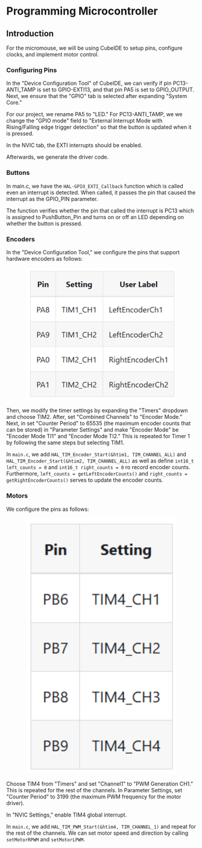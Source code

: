 # Programming Microcontroller

## Introduction

For the micromouse, we will be using CubeIDE to setup pins, configure clocks, and implement motor control.

### Configuring Pins

In the "Device Configuration Tool" of CubeIDE, we can verify if pin PC13-ANTI_TAMP is set to GPIO-EXTI13, and that pin PA5 is set to GPIO_OUTPUT. Next, we ensure that the "GPIO" tab is selected after expanding "System Core."

For our project, we rename PA5 to "LED." For PC13-ANTI_TAMP, we we change the "GPIO mode" field to "External Interrupt Mode with Rising/Falling edge trigger detection" so that the button is updated when it is pressed.

In the NVIC tab, the EXTI interrupts should be enabled.

Afterwards, we generate the driver code.

### Buttons

In main.c, we have the `HAL-GPIO_EXTI_Callback` function which is called even an interrupt is detected. When called, it passes the pin that caused the interrupt as the GPIO_PIN parameter. 

The function verifies whether the pin that called the interrupt is PC13 which is assigned to PushButton_Pin and turns on or off an LED depending on whether the button is pressed.

### Encoders

In the "Device Configuration Tool," we configure the pins that support hardware encoders as follows: 

<p align="center">
  <img src="https://github.com/chen4578/Micromouse/blob/afee51421cf9a5e3446bc452cd8210d0812ebf4e/assets/Screenshot%202025-10-01%20232853.png" width="400">
</p>

Then, we modify the timer settings by expanding the "Timers" dropdown and choose TIM2. After, set "Combined Channels" to "Encoder Mode." Next, in set "Counter Period" to 65535 (the maximum encoder counts that can be stored) in "Parameter Settings" and make "Encoder Mode" be "Encoder Mode TI1" and "Encoder Mode TI2." This is repeated for Timer 1 by following the same steps but selecting TIM1.

In `main.c`, we add `HAL_TIM_Encoder_Start(&htim1, TIM_CHANNEL_ALL)` and `HAL_TIM_Encoder_Start(&htim2, TIM_CHANNEL_ALL)` as well as define `int16_t left_counts = 0` and `int16_t right_counts = 0` ro record encoder counts. Furthermore, `left_counts = getLeftEncoderCounts()` and `right_counts = getRightEncoderCounts()` serves to update the encoder counts.

### Motors

We configure the pins as follows:

<p align="center">
  <img src="https://github.com/chen4578/Micromouse/blob/87a5951ee8dfd804f4a8383eb12899fb9bd77c1c/assets/Screenshot%202025-10-01%20234713.png" width="400">
</p>

Choose TIM4 from "Timers" and set "Channel1" to "PWM Generation CH1." This is repeated for the rest of the channels. In Parameter Settings, set "Counter Period" to 3199 (the maximum PWM frequency for the motor driver).

In "NVIC Settings," enable TIM4 global interrupt.

In `main.c`, we add `HAL_TIM_PWM_Start(&htim4, TIM_CHANNEL_1)` and repeat for the rest of the channels. We can set motor speed and direction by calling `setMotorRPWM` and `setMotorLPWM`.

